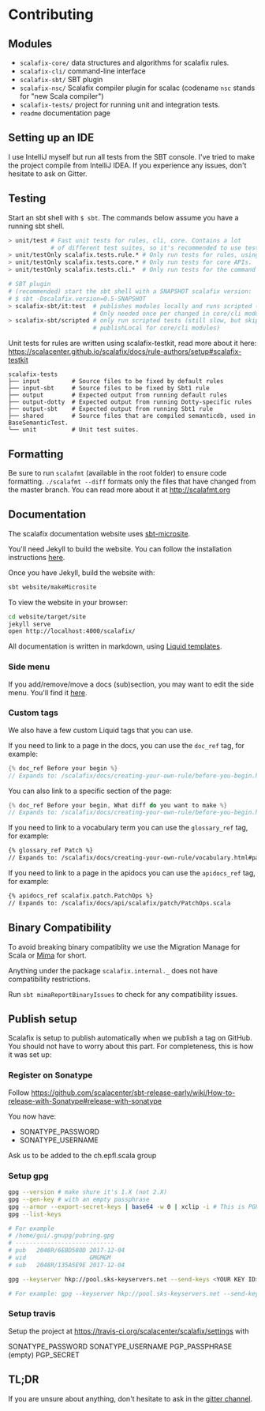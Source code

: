 Contributing
===========

## Modules

- `scalafix-core/` data structures and algorithms for scalafix rules.
- `scalafix-cli/` command-line interface
- `scalafix-sbt/` SBT plugin
- `scalafix-nsc/` Scalafix compiler plugin for scalac (codename `nsc` stands for "new Scala compiler")
- `scalafix-tests/` project for running unit and integration tests.
- `readme` documentation page

## Setting up an IDE

I use IntelliJ myself but run all tests from the SBT console.
I've tried to make the project compile from IntelliJ IDEA.
If you experience any issues, don't hesitate to ask on Gitter.

## Testing

Start an sbt shell with `$ sbt`.
The commands below assume you have a running sbt shell.

```sh
> unit/test # Fast unit tests for rules, cli, core. Contains a lot
            # of different test suites, so it's recommended to use testOnly.
> unit/testOnly scalafix.tests.rule.* # Only run tests for rules, using scalafix-testkit.
> unit/testOnly scalafix.tests.core.* # Only run tests for core APIs.
> unit/testOnly scalafix.tests.cli.*  # Only run tests for the command line interface.

# SBT plugin
# (recommended) start the sbt shell with a SNAPSHOT scalafix version:
# $ sbt -Dscalafix.version=0.5-SNAPSHOT
> scalafix-sbt/it:test  # publishes modules locally and runs scripted (slow).
                        # Only needed once per changed in core/cli modules.
> scalafix-sbt/scripted # only run scripted tests (still slow, but skips
                        # publishLocal for core/cli modules)
```

Unit tests for rules are written using scalafix-testkit, read more about
it here:
https://scalacenter.github.io/scalafix/docs/rule-authors/setup#scalafix-testkit

```
scalafix-tests
├── input         # Source files to be fixed by default rules
├── input-sbt     # Source files to be fixed by Sbt1 rule
├── output        # Expected output from running default rules
├── output-dotty  # Expected output from running Dotty-specific rules
├── output-sbt    # Expected output from running Sbt1 rule
├── shared        # Source files that are compiled semanticdb, used in BaseSemanticTest.
└── unit          # Unit test suites.
```

## Formatting

Be sure to run `scalafmt` (available in the root folder) to ensure code formatting.
`./scalafmt --diff` formats only the files that have changed from the master branch.
You can read more about it at http://scalafmt.org

## Documentation

The scalafix documentation website uses [sbt-microsite](https://47deg.github.io/sbt-microsites/).

You'll need Jekyll to build the website. You can follow the installation instructions
[here](https://jekyllrb.com/docs/installation/).

Once you have Jekyll, build the website with:

```sh
sbt website/makeMicrosite
```

To view the website in your browser:

```sh
cd website/target/site
jekyll serve
open http://localhost:4000/scalafix/
```

All documentation is written in markdown, using [Liquid templates](https://jekyllrb.com/docs/templates/).

### Side menu
If you add/remove/move a docs (sub)section, you may want to edit the side menu. You'll find it [here](https://github.com/gabro/scalafix/blob/microsite/website/src/main/resources/microsite/data/menu.yml).

### Custom tags
We also have a few custom Liquid tags that you can use.

If you need to link to a page in the docs, you can use the `doc_ref` tag, for example:

```c
{% doc_ref Before your begin %}
// Expands to: /scalafix/docs/creating-your-own-rule/before-you-begin.html
```

You can also link to a specific section of the page:

```c
{% doc_ref Before your begin, What diff do you want to make %}
// Expands to: /scalafix/docs/creating-your-own-rule/before-you-begin.html#what-diff-you-want-to-make
```

If you need to link to a vocabulary term you can use the `glossary_ref` tag, for example:

```md
{% glossary_ref Patch %}
// Expands to: /scalafix/docs/creating-your-own-rule/vocabulary.html#patch
```

If you need to link to a page in the apidocs you can use the `apidocs_ref` tag, for example:

```md
{% apidocs_ref scalafix.patch.PatchOps %}
// Expands to: /scalafix/docs/api/scalafix/patch/PatchOps.scala
```

## Binary Compatibility

To avoid breaking binary compatiblity we use the Migration Manage for Scala or [Mima](https://github.com/lightbend/migration-manager) for short.

Anything under the package `scalafix.internal._` does not have compatibility restrictions.

Run `sbt mimaReportBinaryIssues` to check for any compatibility issues.

## Publish setup

Scalafix is setup to publish automatically when we publish a tag on GitHub. You should not have to worry
about this part. For completeness, this is how it was set up:

### Register on Sonatype

Follow https://github.com/scalacenter/sbt-release-early/wiki/How-to-release-with-Sonatype#release-with-sonatype

You now have:

* SONATYPE_PASSWORD
* SONATYPE_USERNAME

Ask us to be added to the ch.epfl.scala group

### Setup gpg

```bash
gpg --version # make shure it's 1.X (not 2.X)
gpg --gen-key # with an empty passphrase
gpg --armor --export-secret-keys | base64 -w 0 | xclip -i # This is PGP_SECRET
gpg --list-keys

# For example
# /home/gui/.gnupg/pubring.gpg
# ----------------------------
# pub   2048R/6EBD580D 2017-12-04
# uid                  GMGMGM
# sub   2048R/135A5E9E 2017-12-04

gpg --keyserver hkp://pool.sks-keyservers.net --send-keys <YOUR KEY ID>

# For example: gpg --keyserver hkp://pool.sks-keyservers.net --send-keys 6EBD580D
```

### Setup travis

Setup the project at https://travis-ci.org/scalacenter/scalafix/settings with

SONATYPE_PASSWORD
SONATYPE_USERNAME
PGP_PASSPHRASE (empty)
PGP_SECRET

## TL;DR

If you are unsure about anything, don't hesitate to ask in the [gitter channel](https://gitter.im/scalacenter/scalafix).
